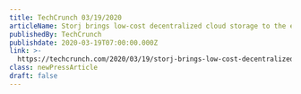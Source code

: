 ```yaml
---
title: TechCrunch 03/19/2020
articleName: Storj brings low-cost decentralized cloud storage to the enterprise
publishedBy: TechCrunch
publishdate: 2020-03-19T07:00:00.000Z
link: >-
  https://techcrunch.com/2020/03/19/storj-brings-low-cost-decentralized-cloud-storage-to-the-enterprise/
class: newPressArticle
draft: false
---
```

